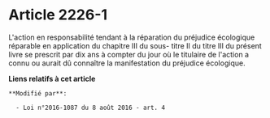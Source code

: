 # Article 2226-1

L'action en responsabilité tendant à la réparation du préjudice écologique réparable en application du chapitre III du sous-
titre II du titre III du présent livre se prescrit par dix ans à compter du jour où le titulaire de l'action a connu ou
aurait dû connaître la manifestation du préjudice écologique.

**Liens relatifs à cet article**

	**Modifié par**:

	  - Loi n°2016-1087 du 8 août 2016 - art. 4

